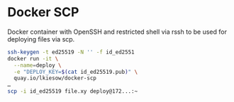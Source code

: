Docker SCP
==========

Docker container with OpenSSH and restricted shell via rssh to be used for
deploying files via scp.

```sh
ssh-keygen -t ed25519 -N '' -f id_ed2551
docker run -it \
  --name=deploy \
  -e "DEPLOY_KEY=$(cat id_ed25519.pub)" \
  quay.io/lkiesow/docker-scp
…
scp -i id_ed25519 file.xy deploy@172...:~
```
